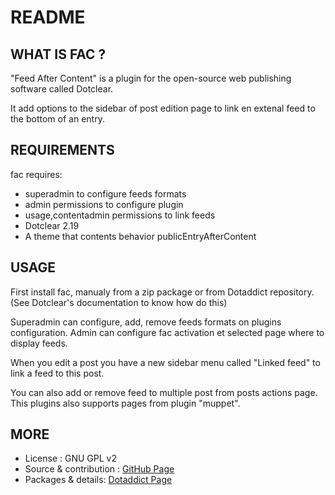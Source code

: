 # README

## WHAT IS FAC ?

"Feed After Content" is a plugin for the open-source 
web publishing software called Dotclear.

It add options to the sidebar of post edition page 
to link en extenal feed to the bottom of an entry.

## REQUIREMENTS

 fac requires: 

  * superadmin to configure feeds formats
  * admin permissions to configure plugin
  * usage,contentadmin permissions to link feeds
  * Dotclear 2.19 
  * A theme that contents behavior publicEntryAfterContent

## USAGE

First install fac, manualy from a zip package or from 
Dotaddict repository. (See Dotclear's documentation to know how do this)

Superadmin can configure, add, remove feeds formats on plugins configuration.
Admin can configure fac activation et selected page where to display feeds.

When you edit a post you have a new sidebar menu called "Linked feed"
to link a feed to this post.

You can also add or remove feed to multiple post from posts actions page. 
This plugins also supports pages from plugin "muppet".

## MORE

 * License : GNU GPL v2
 * Source & contribution : [GitHub Page](https://github.com/JcDenis/fac)
 * Packages & details:  [Dotaddict Page](https://plugins.dotaddict.org/dc2/details/fac)